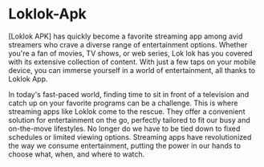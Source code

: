 # Loklok-Apk
[Loklok APK] has quickly become a favorite streaming app among avid streamers who crave a diverse range of entertainment options. Whether you're a fan of movies, TV shows, or web series, Lok lok has you covered with its extensive collection of content. With just a few taps on your mobile device, you can immerse yourself in a world of entertainment, all thanks to Loklok App.

In today's fast-paced world, finding time to sit in front of a television and catch up on your favorite programs can be a challenge. This is where streaming apps like Loklok come to the rescue. They offer a convenient solution for entertainment on the go, perfectly tailored to fit our busy and on-the-move lifestyles. No longer do we have to be tied down to fixed schedules or limited viewing options. Streaming apps have revolutionized the way we consume entertainment, putting the power in our hands to choose what, when, and where to watch.
